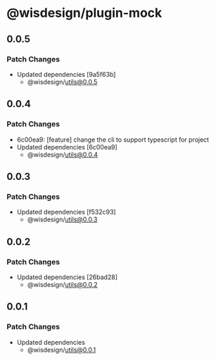 # @wisdesign/plugin-mock

## 0.0.5

### Patch Changes

- Updated dependencies [9a5f63b]
  - @wisdesign/utils@0.0.5

## 0.0.4

### Patch Changes

- 6c00ea9: [feature] change the cli to support typescript for project
- Updated dependencies [6c00ea9]
  - @wisdesign/utils@0.0.4

## 0.0.3

### Patch Changes

- Updated dependencies [f532c93]
  - @wisdesign/utils@0.0.3

## 0.0.2

### Patch Changes

- Updated dependencies [26bad28]
  - @wisdesign/utils@0.0.2

## 0.0.1

### Patch Changes

- Updated dependencies
  - @wisdesign/utils@0.0.1
